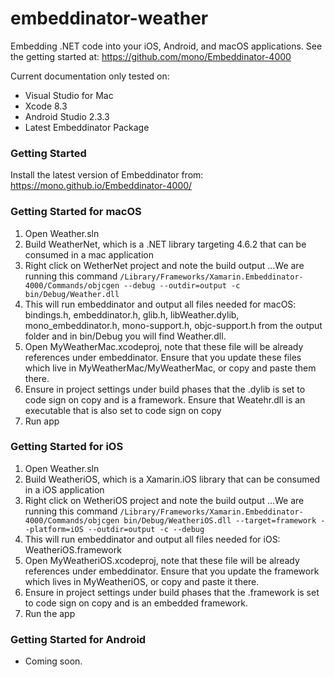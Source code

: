 # embeddinator-weather

Embedding .NET code into your iOS, Android, and macOS applications. See the getting started at: https://github.com/mono/Embeddinator-4000

Current documentation only tested on:
* Visual Studio for Mac
* Xcode 8.3
* Android Studio 2.3.3
* Latest Embeddinator Package

### Getting Started

Install the latest version of Embeddinator from: https://mono.github.io/Embeddinator-4000/

### Getting Started for macOS

1. Open Weather.sln
2. Build WeatherNet, which is a .NET library targeting 4.6.2 that can be consumed in a mac application
3. Right click on WetherNet project and note the build output
...We are running this command ```/Library/Frameworks/Xamarin.Embeddinator-4000/Commands/objcgen --debug --outdir=output -c bin/Debug/Weather.dll```
4. This will run embeddinator and output all files needed for macOS: bindings.h, embeddinator.h, glib.h, libWeather.dylib, mono_embeddinator.h, mono-support.h, objc-support.h from the output folder and in bin/Debug you will find  Weather.dll.
5. Open MyWeatherMac.xcodeproj, note that these file will be already references under embeddinator. Ensure that you update these files which live in MyWeatherMac/MyWeatherMac, or copy and paste them there.
6. Ensure in project settings under build phases that the .dylib is set to code sign on copy and is a framework. Ensure that Weatehr.dll is an executable that is also set to code sign on copy
7. Run app

### Getting Started for iOS
1. Open Weather.sln
2. Build WeatheriOS, which is a Xamarin.iOS library that can be consumed in a iOS application
3. Right click on WetheriOS project and note the build output
...We are running this command ```/Library/Frameworks/Xamarin.Embeddinator-4000/Commands/objcgen bin/Debug/WeatheriOS.dll --target=framework --platform=iOS --outdir=output -c --debug```
4. This will run embeddinator and output all files needed for iOS: WeatheriOS.framework
5. Open MyWeatheriOS.xcodeproj, note that these file will be already references under embeddinator. Ensure that you update the framework which lives in MyWeatheriOS, or copy and paste it there.
6. Ensure in project settings under build phases that the .framework is set to code sign on copy and is an embedded framework. 
7. Run the app

### Getting Started for Android
* Coming soon.